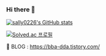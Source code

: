 ### Hi there 👋

<!--
**sally0226/sally0226** is a ✨ _special_ ✨ repository because its `README.md` (this file) appears on your GitHub profile.

Here are some ideas to get you started:

- 🔭 I’m currently working on ...
- 🌱 I’m currently learning ...
- 👯 I’m looking to collaborate on ...
- 🤔 I’m looking for help with ...
- 💬 Ask me about ...
- 📫 How to reach me: ...
- 😄 Pronouns: ...
- ⚡ Fun fact: ...
-->

[![sally0226's GitHub stats](https://github-readme-stats.vercel.app/api?username=sally0226&count_private=true)](https://github.com/sally0226/github-readme-stats)

[![Solved.ac
프로필](http://mazassumnida.wtf/api/generate_badge?boj=sally0226)](https://solved.ac/sally0226)

🌱 BLOG : https://bba-dda.tistory.com/

